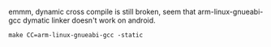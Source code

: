 emmm, dynamic cross compile is still broken, seem that arm-linux-gnueabi-gcc dymatic linker doesn't work on android.

```
make CC=arm-linux-gnueabi-gcc -static
```